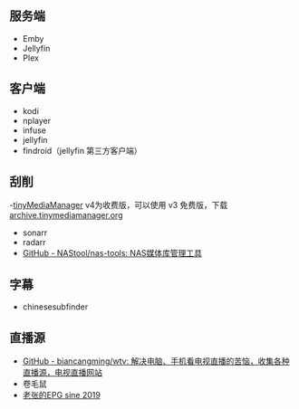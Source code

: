 
## 服务端

- Emby
- Jellyfin
- Plex

## 客户端

- kodi
- nplayer
- infuse
- jellyfin
- findroid（jellyfin 第三方客户端）

## 刮削

-[tinyMediaManager](https://www.tinymediamanager.org/) 
v4为收费版，可以使用 v3 免费版，下载[archive.tinymediamanager.org](https://archive.tinymediamanager.org/)
- sonarr
- radarr
- [GitHub - NAStool/nas-tools: NAS媒体库管理工具](https://github.com/NAStool/nas-tools)

## 字幕
- chinesesubfinder


## 直播源

- [GitHub - biancangming/wtv: 解决电脑、手机看电视直播的苦恼，收集各种直播源，电视直播网站](https://github.com/biancangming/wtv)
- 卷毛鼠
- [老张的EPG sine 2019](http://epg.51zmt.top:8000/)